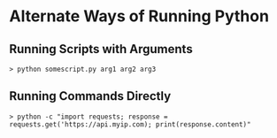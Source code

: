 # Alternate Ways of Running Python

## Running Scripts with Arguments

    > python somescript.py arg1 arg2 arg3
    
## Running Commands Directly

    > python -c "import requests; response = requests.get('https://api.myip.com); print(response.content)"

